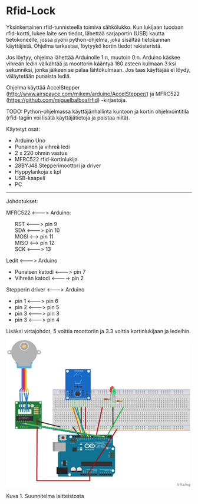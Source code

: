 ﻿# Rfid-Lock
Yksinkertainen rfid-tunnisteella toimiva sähkölukko. Kun lukijaan tuodaan rfid-kortti, lukee
laite sen tiedot, lähettää sarjaportin (USB) kautta tietokoneelle, jossa pyörii python-ohjelma,
joka sisältää tietokannan käyttäjistä. Ohjelma tarkastaa, löytyykö kortin tiedot rekisteristä. 

Jos löytyy, ohjelma lähettää Arduinolle 1:n, muutoin 0:n. Arduino käskee vihreän ledin välkähtää
ja moottorin kääntyä 180 asteen kulmaan 3:ksi sekunniksi, jonka jälkeen se palaa lähtökulmaan.
Jos taas käyttäjää ei löydy, väläytetään punaista lediä.

Ohjelma käyttää AccelStepper (http://www.airspayce.com/mikem/arduino/AccelStepper/) ja
MFRC522 (https://github.com/miguelbalboa/rfid) -kirjastoja.

TODO:
Python-ohjelmassa käyttäjänhallinta kuntoon ja kortin ohjelmointitila (rfid-tagiin voi lisätä käyttäjätietoja
ja poistaa niitä).

Käytetyt osat:

- Arduino Uno
- Punainen ja vihreä ledi
- 2 x 220 ohmin vastus
- MFRC522 rfid-kortinlukija
- 28BYJ48 Stepperimoottori ja driver
- Hyppylankoja x kpl
- USB-kaapeli
- PC

<hr>

Johdotukset:

MFRC522 <---> Arduino:
<ul style="list-style-type:none">
 <li> RST <---> pin 9 </li>
 <li> SDA <---> pin 10 </li>
 <li> MOSI <--> pin 11 </li>
 <li> MISO <--> pin 12 </li>
 <li> SCK <---> 13 </li>
</ul>
  
Ledit <---> Arduino

- Punaisen katodi <---> pin 7
- Vihreän katodi <----> pin 2

Stepperin driver <---> Arduino
- pin 1 <---> pin 6
- pin 2 <---> pin 5
- pin 3 <---> pin 3
- pin 3 <---> pin 4

Lisäksi virtajohdot, 5 volttia moottoriin ja 3.3 volttia kortinlukijaan ja ledeihin.

<img src="https://github.com/Vilz92/Rfid-Lock/blob/master/rfid_suunnitelma_bb.png?raw=true" width="500" height="400">
<p>Kuva 1. Suunnitelma laitteistosta</p>

